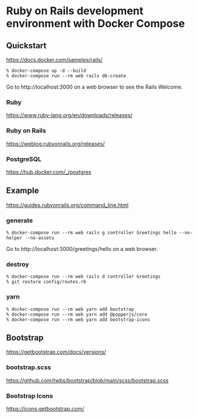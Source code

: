 # Ruby on Rails development environment with Docker Compose

## Quickstart

https://docs.docker.com/samples/rails/

```
% docker-compose up -d --build
% docker-compose run --rm web rails db:create
```

Go to http://localhost:3000 on a web browser to see the Rails Welcome.

### Ruby

https://www.ruby-lang.org/en/downloads/releases/

### Ruby on Rails

https://weblog.rubyonrails.org/releases/

### PostgreSQL

https://hub.docker.com/_/postgres

## Example

https://guides.rubyonrails.org/command_line.html

### generate

```
% docker-compose run --rm web rails g controller Greetings hello --no-helper --no-assets
```

Go to http://localhost:3000/greetings/hello on a web browser.

### destroy

```
% docker-compose run --rm web rails d controller Greetings
% git restore config/routes.rb
```

### yarn

```
% docker-compose run --rm web yarn add bootstrap
% docker-compose run --rm web yarn add @popperjs/core
% docker-compose run --rm web yarn add bootstrap-icons
```

## Bootstrap

https://getbootstrap.com/docs/versions/

### bootstrap.scss

https://github.com/twbs/bootstrap/blob/main/scss/bootstrap.scss

### Bootstrap Icons

https://icons.getbootstrap.com/
